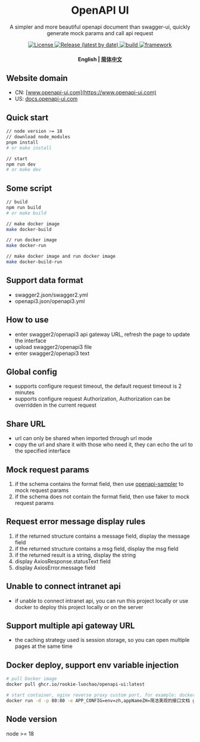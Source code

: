 <h1 align="center">
  OpenAPI UI
</h1>
<p align="center">
A simpler and more beautiful openapi document than swagger-ui, quickly generate mock params and call api request
</p>
<p align="center">
  <a href="https://github.com/rookie-luochao/openapi-ui/blob/master/LICENSE">
      <img alt="License" src="https://img.shields.io/github/license/rookie-luochao/openapi-ui?color=brightgreen&style=flat-square">
  </a>
  <a href="https://github.com/rookie-luochao/openapi-ui/releases">
      <img alt="Release (latest by date)" src="https://img.shields.io/github/v/release/rookie-luochao/openapi-ui?color=brightgreen&style=flat-square">
  </a>
  <a href="https://github.com/rookie-luochao/openapi-ui/actions/workflows/release.yml">
      <img alt="build" src="https://img.shields.io/github/actions/workflow/status/rookie-luochao/openapi-ui/release.yml?style=flat-square&label=build">
  </a>
  <a href="https://react.dev">
      <img alt="framework" src="https://img.shields.io/badge/framework-react-brightgreen">
  </a>
</p>
<h4 align="center">
  <p>
      <b>English</b> |
      <a href="https://github.com/rookie-luochao/openapi-ui/blob/master/README-zh_CN.md">简体中文</a> 
  </p>
</h4>

## Website domain
* CN: [www.openapi-ui.com](https://www.openapi-ui.com)
* US: [docs.openapi-ui.com](https://docs.openapi-ui.com)

## Quick start
```bash
// node version >= 18
// download node_modules
pnpm install
# or make install

// start
npm run dev
# or make dev
```

## Some script
```bash
// build
npm run build
# or make build

// make docker image
make docker-build

// run docker image
make docker-run

// make docker image and run docker image
make docker-build-run
```

## Support data format
* swagger2.json/swagger2.yml
* openapi3.json/openapi3.yml

## How to use
* enter swagger2/openapi3 api gateway URL, refresh the page to update the interface
* upload swagger2/openapi3 file
* enter swagger2/openapi3 text

## Global config
* supports configure request timeout, the default request timeout is 2 minutes
* supports configure request Authorization, Authorization can be overridden in the current request

## Share URL
* url can only be shared when imported through url mode
* copy the url and share it with those who need it, they can echo the url to the specified interface

## Mock request params
1. if the schema contains the format field, then use [openapi-sampler](https://github.com/Redocly/openapi-sampler) to mock request params
2. if the schema does not contain the format field, then use faker to mock request params

## Request error message display rules
1. if the returned structure contains a message field, display the message field
2. if the returned structure contains a msg field, display the msg field
3. if the returned result is a string, display the string
4. display AxiosResponse.statusText field
5. display AxiosError.message field

## Unable to connect intranet api
* if unable to connect intranet api, you can run this project locally or use docker to deploy this project locally or on the server

## Support multiple api gateway URL
* the caching strategy used is session storage, so you can open multiple pages at the same time

## Docker deploy, support env variable injection
```bash
# pull Docker image
docker pull ghcr.io/rookie-luochao/openapi-ui:latest

# start container, nginx reverse proxy custom port, for example: docker run -d -p 8081:80 ghcr.io/rookie-luochao/openapi-ui:latest
docker run -d -p 80:80 -e APP_CONFIG=env=zh,appNameZH=简洁美观的接口文档 ghcr.io/rookie-luochao/openapi-ui:latest
```

## Node version
node >= 18